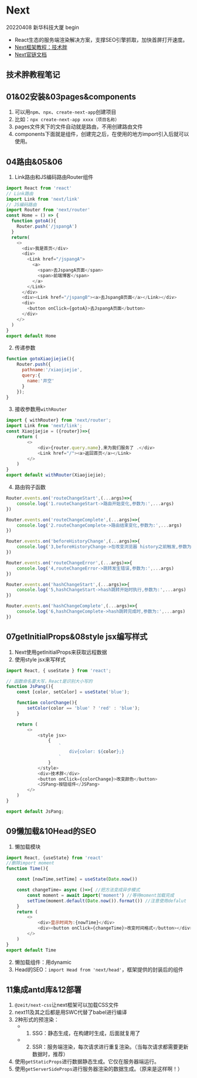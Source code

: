 # Next
20220408 新华科技大厦 begin
* React生态的服务端渲染解决方案，支撑SEO引擎抓取，加快首屏打开速度。
* [Next框架教程：技术胖](https://jspang.com/article/51)
* [Next官链文档](https://www.nextjs.cn/)

## 技术胖教程笔记
## 01&02安装&03pages&components
1. 可以用`npm`、`npx`、`create-next-app`创建项目
2. 比如：`npx create-next-app xxxx（项目名称）`
3. pages文件夹下的文件自动就是路由，不用创建路由文件
4. components下面就是组件，创建完之后，在使用的地方import引入后就可以使用。

## 04路由&05&06
1. Link路由和JS编码路由Router组件
```js
import React from 'react'
// Link路由
import Link from 'next/link'
// JS编码路由
import Router from 'next/router'
const Home = () => {
  function gotoA(){
    Router.push('/jspangA')
  }
  return(
    <>
      <div>我是首页</div>
      <div>
        <Link href="/jspangA">
          <a>
            <span>去JspangA页面</span>
            <span>前端博客</span>
          </a>
        </Link>
      </div>
      <div><Link href="/jspangB"><a>去JspangB页面</a></Link></div>
      <div>
        <button onClick={gotoA}>去JspangA页面</button>
      </div>
    </>
  )
}
export default Home
```
2. 传递参数
```js
function gotoXiaojiejie(){
    Router.push({
      pathname:'/xiaojiejie',
      query:{
        name:'井空'
      }
    });
}
```
3. 接收参数用`withRouter`
```js
import { withRouter} from 'next/router';
import Link from 'next/link';
const Xiaojiejie = ({router})=>{
    return (
        <>
            <div>{router.query.name},来为我们服务了 .</div>
            <Link href="/"><a>返回首页</a></Link>
        </>
    )
}
export default withRouter(Xiaojiejie);
```
4. 路由钩子函数
```js
Router.events.on('routeChangeStart',(...args)=>{
    console.log('1.routeChangeStart->路由开始变化,参数为:',...args)
})

Router.events.on('routeChangeComplete',(...args)=>{
    console.log('2.routeChangeComplete->路由结束变化,参数为:',...args)
})

Router.events.on('beforeHistoryChange',(...args)=>{
    console.log('3,beforeHistoryChange->在改变浏览器 history之前触发,参数为:',...args)
})

Router.events.on('routeChangeError',(...args)=>{
    console.log('4,routeChangeError->跳转发生错误,参数为:',...args)
})

Router.events.on('hashChangeStart',(...args)=>{
    console.log('5,hashChangeStart->hash跳转开始时执行,参数为:',...args)
})

Router.events.on('hashChangeComplete',(...args)=>{
    console.log('6,hashChangeComplete->hash跳转完成时,参数为:',...args)
})
```

## 07getInitialProps&08style jsx编写样式
1. Next使用getInitialProps来获取远程数据
2. 使用style jsx来写样式
```js
import React, { useState } from 'react';

// 函数命名要大写，React是识别大小写的
function JsPang(){
    const [color, setColor] = useState('blue');

    function colorChange(){
        setColor(color == 'blue' ? 'red' : 'blue');
    }

    return (
        <>
            <style jsx>
                {
                    `
                        div{color: ${color};}
                    `
                }
            </style>
            <div>技术胖</div>
            <button onClick={colorChange}>改变颜色</button>
            <JSPang>按钮组件</JSPang>
        </>
    )
}

export default JsPang;
```

## 09懒加载&10Head的SEO
1. 懒加载模块
```js
import React, {useState} from 'react'
//删除import moment
function Time(){

    const [nowTime,setTime] = useState(Date.now())

    const changeTime= async ()=>{ //把方法变成异步模式
        const moment = await import('moment') //等待moment加载完成
        setTime(moment.default(Date.now()).format()) //注意使用defalut
    }
    return (
        <>
            <div>显示时间为:{nowTime}</div>
            <div><button onClick={changeTime}>改变时间格式</button></div>
        </>
    )
}
export default Time
```
2. 懒加载组件：用dynamic
3. Head的SEO：`import Head from 'next/head'`，框架提供的封装后的组件

## 11集成antd库&12部署
1. `@zeit/next-css`让next框架可以加载CSS文件
2. next11及其之后都是用SWC代替了babel进行编译
3. 2种形式的预渲染：
    * 1. SSG：静态生成，在构建时生成，后面就复用了
    * 2. SSR：服务端渲染，每次请求进行重复渲染。（当每次请求都需要更新数据时，推荐）
4. 使用`getStaticProps`进行数据静态生成。它仅在服务器端运行。
5. 使用`getServerSideProps`进行服务器渲染的数据生成。（原来是这样啊！）